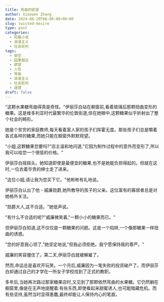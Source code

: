 ```yaml
---
title: 弯曲的欲望
author: Xiaowen Zhang
date: 2024-06-20T08:00:00+08:00
slug: twisted-desire
type: post
categories:
  - 短篇小说
  - 浪漫主义
  - 社会批判
tags:
  - 架空
  - 因果报应
  - 欲望
  - 人性
  - 弯曲
  - 浪漫主义
  - 社会批判
  - 道德
draft: false
---
```


"这颗水果糖弯曲得真是奇怪。"伊丽莎白站在橱窗前,看着玻璃后那颗扭曲变形的糖果。这是维多利亚时代最繁华的伦敦街道,但在她眼中,这颗糖果似乎折射出了整个社会的畸形。

她是个贫穷的家庭教师,每天看着富人家的孩子们挥霍无度。那些孩子们总是嚼着各式各样的糖果,而她只能在橱窗外默默观望。

"小姐,这颗糖果您要吗?"店主温和地问道,"它因为制作过程中的意外而变形了,所以我可以给您一个很低的价格。"

伊丽莎白摇摇头。她知道即使是最便宜的糖果,也不是她能负担得起的。但就在这时,一位衣着华贵的绅士走了进来。

"这位小姐,请让我为您买下它。"他彬彬有礼地说。

伊丽莎白认出了他 - 威廉勋爵,她所教导的孩子的父亲。这位富有的寡居者总是对她格外关注。

"勋爵大人,这不合适。"她低声说。

"有什么不合适的呢?"威廉微笑着,"一颗小小的糖果而已。"

但伊丽莎白知道,这不仅仅是一颗糖果的问题。这是一个陷阱,一个像那糖果一样扭曲的诱惑。

"您的好意我心领了,"她坚定地说,"但我必须拒绝。我宁愿保持我的尊严。"

威廉的笑容僵住了。第二天,伊丽莎白就被解雇了。

然而,命运总是喜欢开玩笑。一个月后,威廉因为一笔失败的投资破产了。而伊丽莎白却通过自己的才学在一所女子学校找到了正式的教职。

多年后,当她再次路过那家糖果店时,又见到了那颗依然弯曲的水果糖。它仍然躺在橱窗里,像是在无声地提醒着:有些东西,即使看起来甜蜜诱人,也可能暗藏危机。而有些坚持,虽然当时显得愚蠢,最终却能让人保持内心的笔直。